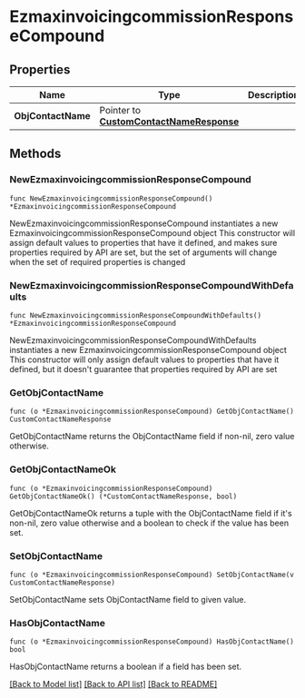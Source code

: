 # EzmaxinvoicingcommissionResponseCompound

## Properties

Name | Type | Description | Notes
------------ | ------------- | ------------- | -------------
**ObjContactName** | Pointer to [**CustomContactNameResponse**](CustomContactNameResponse.md) |  | [optional] 

## Methods

### NewEzmaxinvoicingcommissionResponseCompound

`func NewEzmaxinvoicingcommissionResponseCompound() *EzmaxinvoicingcommissionResponseCompound`

NewEzmaxinvoicingcommissionResponseCompound instantiates a new EzmaxinvoicingcommissionResponseCompound object
This constructor will assign default values to properties that have it defined,
and makes sure properties required by API are set, but the set of arguments
will change when the set of required properties is changed

### NewEzmaxinvoicingcommissionResponseCompoundWithDefaults

`func NewEzmaxinvoicingcommissionResponseCompoundWithDefaults() *EzmaxinvoicingcommissionResponseCompound`

NewEzmaxinvoicingcommissionResponseCompoundWithDefaults instantiates a new EzmaxinvoicingcommissionResponseCompound object
This constructor will only assign default values to properties that have it defined,
but it doesn't guarantee that properties required by API are set

### GetObjContactName

`func (o *EzmaxinvoicingcommissionResponseCompound) GetObjContactName() CustomContactNameResponse`

GetObjContactName returns the ObjContactName field if non-nil, zero value otherwise.

### GetObjContactNameOk

`func (o *EzmaxinvoicingcommissionResponseCompound) GetObjContactNameOk() (*CustomContactNameResponse, bool)`

GetObjContactNameOk returns a tuple with the ObjContactName field if it's non-nil, zero value otherwise
and a boolean to check if the value has been set.

### SetObjContactName

`func (o *EzmaxinvoicingcommissionResponseCompound) SetObjContactName(v CustomContactNameResponse)`

SetObjContactName sets ObjContactName field to given value.

### HasObjContactName

`func (o *EzmaxinvoicingcommissionResponseCompound) HasObjContactName() bool`

HasObjContactName returns a boolean if a field has been set.


[[Back to Model list]](../README.md#documentation-for-models) [[Back to API list]](../README.md#documentation-for-api-endpoints) [[Back to README]](../README.md)


